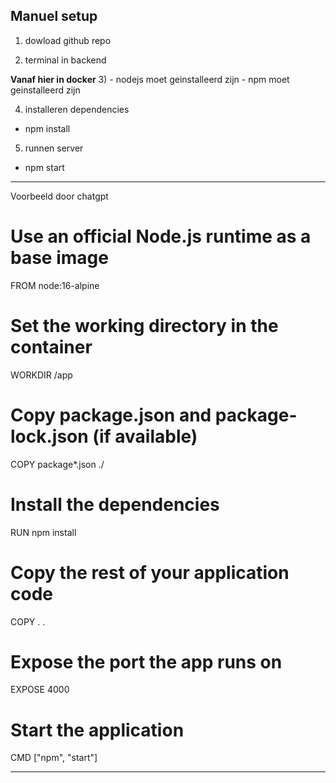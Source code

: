 ## Manuel setup

1) dowload github repo

2) terminal in backend

**Vanaf hier in docker**
3)  - nodejs moet geinstalleerd zijn
    - npm moet geinstalleerd zijn

4) installeren dependencies
- npm install

5) runnen server
- npm start


--- 

Voorbeeld door chatgpt

# Use an official Node.js runtime as a base image
FROM node:16-alpine

# Set the working directory in the container
WORKDIR /app

# Copy package.json and package-lock.json (if available)
COPY package*.json ./

# Install the dependencies
RUN npm install

# Copy the rest of your application code
COPY . .

# Expose the port the app runs on
EXPOSE 4000

# Start the application
CMD ["npm", "start"]

---